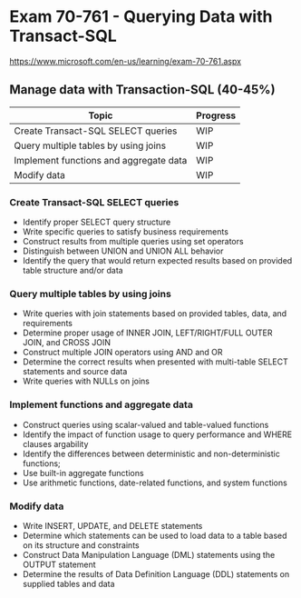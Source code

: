 # Exam 70-761 - Querying Data with Transact-SQL

https://www.microsoft.com/en-us/learning/exam-70-761.aspx

## Manage data with Transaction-SQL (40-45%)

Topic|Progress
-----|--------
Create Transact-SQL SELECT queries|WIP
Query multiple tables by using joins|WIP
Implement functions and aggregate data|WIP
Modify data|WIP

### Create Transact-SQL SELECT queries

* Identify proper SELECT query structure
* Write specific queries to satisfy business requirements
* Construct results from multiple queries using set operators
* Distinguish between UNION and UNION ALL behavior
* Identify the query that would return expected results based on provided table structure and/or data

### Query multiple tables by using joins

* Write queries with join statements based on provided tables, data, and requirements
* Determine proper usage of INNER JOIN, LEFT/RIGHT/FULL OUTER JOIN, and CROSS JOIN
* Construct multiple JOIN operators using AND and OR
* Determine the correct results when presented with multi-table SELECT statements and source data
* Write queries with NULLs on joins

### Implement functions and aggregate data

* Construct queries using scalar-valued and table-valued functions
* Identify the impact of function usage to query performance and WHERE clauses argability
* Identify the differences between deterministic and non-deterministic functions; 
* Use built-in aggregate functions
* Use arithmetic functions, date-related functions, and system functions

### Modify data

* Write INSERT, UPDATE, and DELETE statements
* Determine which statements can be used to load data to a table based on its structure and constraints
* Construct Data Manipulation Language (DML) statements using the OUTPUT statement
* Determine the results of Data Definition Language (DDL) statements on supplied tables and data



